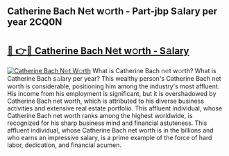 ## Catherine Bach N𝚎t w𝚘rth - Part-jbp S𝚊lary per year 2CQ0N

# <h2><a href="http://gc3dmu.nevu.top/?p=Catherine+Bach">🔗 👉🔴 Catherine Bach N𝚎t w𝚘rth - S𝚊lary</a></h2>

[![Catherine Bach N𝚎t W𝚘rth](https://i.imgur.com/Oavwk0R.jpeg)](http://gc3dmu.nevu.top/?p=Catherine+Bach)
What is Catherine Bach n𝚎t w𝚘rth? What is Catherine Bach s𝚊lary per year?
This wealthy person's Catherine Bach net worth is considerable, positioning him among the industry's most affluent. His income from his employment is significant, but it is overshadowed by Catherine Bach net worth, which is attributed to his diverse business activities and extensive real estate portfolio. This affluent individual, whose Catherine Bach net worth ranks among the highest worldwide, is recognized for his sharp business mind and financial astuteness. This affluent individual, whose Catherine Bach net worth is in the billions and who earns an impressive salary, is a prime example of the force of hard labor, dedication, and financial acumen.
